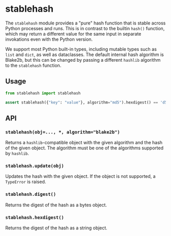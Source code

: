 # stablehash

The `stablehash` module provides a "pure" hash function that is stable across Python processes and runs. This is in contrast to the builtin `hash()` function, which may return a different value for the same input in separate invokations even with the Python version.

We support most Python built-in types, including mutable types such as `list` and `dict`, as well as dataclasses. The default internal hash algorithm is Blake2b, but this can be changed by passing a different `hashlib` algorithm to the `stablehash` function.

## Usage

```python
from stablehash import stablehash

assert stablehash({"key": "value"}, algorithm="md5").hexdigest() == 'd5994850379366e314563ea555532052'
```

## API

### `stablehash(obj=..., *, algorithm="blake2b")`

Returns a `hashlib`-compatible object with the given algorithm and the hash of the given object. The algorithm must be one of the algorithms supported by `hashlib`.

### `stablehash.update(obj)`

Updates the hash with the given object. If the object is not supported, a `TypeError` is raised.

### `stablehash.digest()`

Returns the digest of the hash as a bytes object.

### `stablehash.hexdigest()`

Returns the digest of the hash as a string object.
